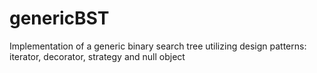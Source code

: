 # genericBST
Implementation of a generic binary search tree utilizing design patterns: iterator, decorator, strategy and null object
